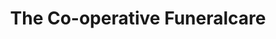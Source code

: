 ---
title: "The Co-operative Funeralcare"
url: /bury/the-co-operative-funeralcare/
shop: Bestattungen
---